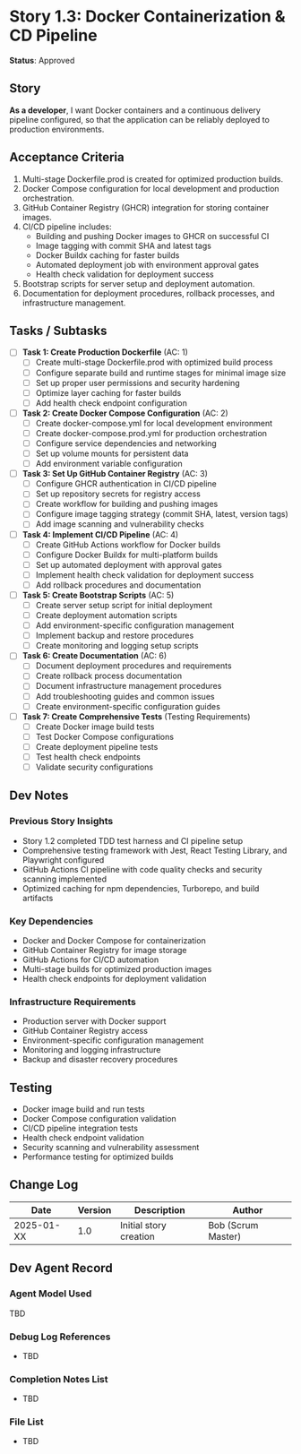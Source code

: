 # Story 1.3: Docker Containerization & CD Pipeline

**Status**: Approved

## Story

**As a developer**, I want Docker containers and a continuous delivery pipeline configured, so that the application can
be reliably deployed to production environments.

## Acceptance Criteria

1. Multi-stage Dockerfile.prod is created for optimized production builds.
2. Docker Compose configuration for local development and production orchestration.
3. GitHub Container Registry (GHCR) integration for storing container images.
4. CI/CD pipeline includes:
   - Building and pushing Docker images to GHCR on successful CI
   - Image tagging with commit SHA and latest tags
   - Docker Buildx caching for faster builds
   - Automated deployment job with environment approval gates
   - Health check validation for deployment success
5. Bootstrap scripts for server setup and deployment automation.
6. Documentation for deployment procedures, rollback processes, and infrastructure management.

## Tasks / Subtasks

- [ ] **Task 1: Create Production Dockerfile** (AC: 1)
  - [ ] Create multi-stage Dockerfile.prod with optimized build process
  - [ ] Configure separate build and runtime stages for minimal image size
  - [ ] Set up proper user permissions and security hardening
  - [ ] Optimize layer caching for faster builds
  - [ ] Add health check endpoint configuration

- [ ] **Task 2: Create Docker Compose Configuration** (AC: 2)
  - [ ] Create docker-compose.yml for local development environment
  - [ ] Create docker-compose.prod.yml for production orchestration
  - [ ] Configure service dependencies and networking
  - [ ] Set up volume mounts for persistent data
  - [ ] Add environment variable configuration

- [ ] **Task 3: Set Up GitHub Container Registry** (AC: 3)
  - [ ] Configure GHCR authentication in CI/CD pipeline
  - [ ] Set up repository secrets for registry access
  - [ ] Create workflow for building and pushing images
  - [ ] Configure image tagging strategy (commit SHA, latest, version tags)
  - [ ] Add image scanning and vulnerability checks

- [ ] **Task 4: Implement CI/CD Pipeline** (AC: 4)
  - [ ] Create GitHub Actions workflow for Docker builds
  - [ ] Configure Docker Buildx for multi-platform builds
  - [ ] Set up automated deployment with approval gates
  - [ ] Implement health check validation for deployment success
  - [ ] Add rollback procedures and documentation

- [ ] **Task 5: Create Bootstrap Scripts** (AC: 5)
  - [ ] Create server setup script for initial deployment
  - [ ] Create deployment automation scripts
  - [ ] Add environment-specific configuration management
  - [ ] Implement backup and restore procedures
  - [ ] Create monitoring and logging setup scripts

- [ ] **Task 6: Create Documentation** (AC: 6)
  - [ ] Document deployment procedures and requirements
  - [ ] Create rollback process documentation
  - [ ] Document infrastructure management procedures
  - [ ] Add troubleshooting guides and common issues
  - [ ] Create environment-specific configuration guides

- [ ] **Task 7: Create Comprehensive Tests** (Testing Requirements)
  - [ ] Create Docker image build tests
  - [ ] Test Docker Compose configurations
  - [ ] Create deployment pipeline tests
  - [ ] Test health check endpoints
  - [ ] Validate security configurations

## Dev Notes

### Previous Story Insights

- Story 1.2 completed TDD test harness and CI pipeline setup
- Comprehensive testing framework with Jest, React Testing Library, and Playwright configured
- GitHub Actions CI pipeline with code quality checks and security scanning implemented
- Optimized caching for npm dependencies, Turborepo, and build artifacts

### Key Dependencies

- Docker and Docker Compose for containerization
- GitHub Container Registry for image storage
- GitHub Actions for CI/CD automation
- Multi-stage builds for optimized production images
- Health check endpoints for deployment validation

### Infrastructure Requirements

- Production server with Docker support
- GitHub Container Registry access
- Environment-specific configuration management
- Monitoring and logging infrastructure
- Backup and disaster recovery procedures

## Testing

- Docker image build and run tests
- Docker Compose configuration validation
- CI/CD pipeline integration tests
- Health check endpoint validation
- Security scanning and vulnerability assessment
- Performance testing for optimized builds

## Change Log

| Date       | Version | Description            | Author             |
| ---------- | ------- | ---------------------- | ------------------ |
| 2025-01-XX | 1.0     | Initial story creation | Bob (Scrum Master) |

## Dev Agent Record

### Agent Model Used

TBD

### Debug Log References

- TBD

### Completion Notes List

- TBD

### File List

- TBD
